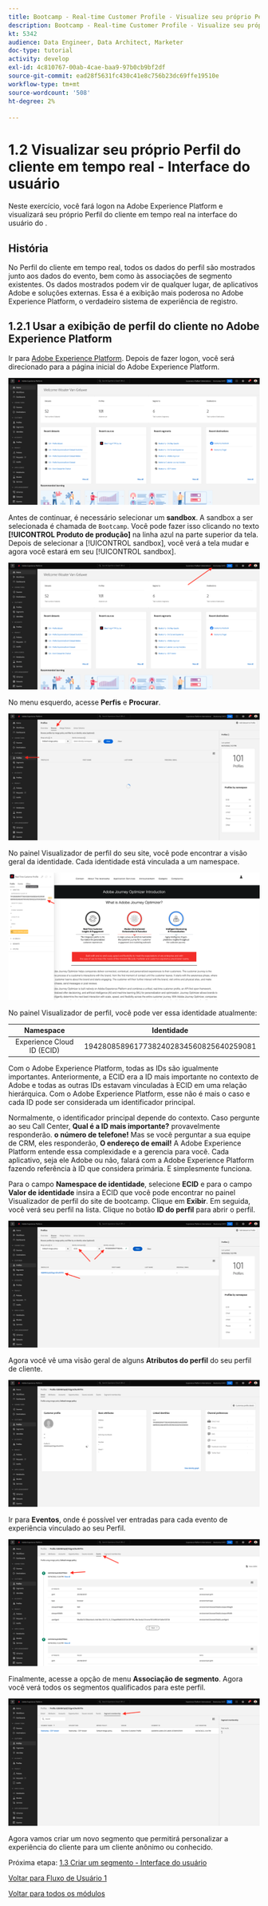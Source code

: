 ```yaml
---
title: Bootcamp - Real-time Customer Profile - Visualize seu próprio Perfil do cliente em tempo real - UI
description: Bootcamp - Real-time Customer Profile - Visualize seu próprio Perfil do cliente em tempo real - UI
kt: 5342
audience: Data Engineer, Data Architect, Marketer
doc-type: tutorial
activity: develop
exl-id: 4c810767-00ab-4cae-baa9-97b0cb9bf2df
source-git-commit: ead28f5631fc430c41e8c756b23dc69ffe19510e
workflow-type: tm+mt
source-wordcount: '508'
ht-degree: 2%

---
```


# 1.2 Visualizar seu próprio Perfil do cliente em tempo real - Interface do usuário

Neste exercício, você fará logon na Adobe Experience Platform e visualizará seu próprio Perfil do cliente em tempo real na interface do usuário do .

## História

No Perfil do cliente em tempo real, todos os dados do perfil são mostrados junto aos dados do evento, bem como às associações de segmento existentes. Os dados mostrados podem vir de qualquer lugar, de aplicativos Adobe e soluções externas. Essa é a exibição mais poderosa no Adobe Experience Platform, o verdadeiro sistema de experiência de registro.

## 1.2.1 Usar a exibição de perfil do cliente no Adobe Experience Platform

Ir para [Adobe Experience Platform](https://experience.adobe.com/platform). Depois de fazer logon, você será direcionado para a página inicial do Adobe Experience Platform.

![Assimilação de dados](./images/home.png)

Antes de continuar, é necessário selecionar um **sandbox**. A sandbox a ser selecionada é chamada de ``Bootcamp``. Você pode fazer isso clicando no texto **[!UICONTROL Produto de produção]** na linha azul na parte superior da tela. Depois de selecionar a [!UICONTROL sandbox], você verá a tela mudar e agora você estará em seu [!UICONTROL sandbox].

![Assimilação de dados](./images/sb1.png)

No menu esquerdo, acesse **Perfis** e **Procurar**.

![Perfil do cliente](./images/homemenu.png)

No painel Visualizador de perfil do seu site, você pode encontrar a visão geral da identidade. Cada identidade está vinculada a um namespace.

![Perfil do cliente](./images/identities.png)

No painel Visualizador de perfil, você pode ver essa identidade atualmente:

| Namespace | Identidade |
|:-------------:| :---------------:|
| Experience Cloud ID (ECID) | 19428085896177382402834560825640259081 |

Com o Adobe Experience Platform, todas as IDs são igualmente importantes. Anteriormente, a ECID era a ID mais importante no contexto de Adobe e todas as outras IDs estavam vinculadas à ECID em uma relação hierárquica. Com o Adobe Experience Platform, esse não é mais o caso e cada ID pode ser considerada um identificador principal.

Normalmente, o identificador principal depende do contexto. Caso pergunte ao seu Call Center, **Qual é a ID mais importante?** provavelmente responderão. **o número de telefone!** Mas se você perguntar a sua equipe de CRM, eles responderão, **O endereço de email!**  A Adobe Experience Platform entende essa complexidade e a gerencia para você. Cada aplicativo, seja ele Adobe ou não, falará com a Adobe Experience Platform fazendo referência à ID que considera primária. E simplesmente funciona.

Para o campo **Namespace de identidade**, selecione **ECID** e para o campo **Valor de identidade** insira a ECID que você pode encontrar no painel Visualizador de perfil do site de bootcamp. Clique em **Exibir**. Em seguida, você verá seu perfil na lista. Clique no botão **ID do perfil** para abrir o perfil.

![Perfil do cliente](./images/popupecid.png)

Agora você vê uma visão geral de alguns **Atributos do perfil** do seu perfil de cliente.

![Perfil do cliente](./images/profile.png)

Ir para **Eventos**, onde é possível ver entradas para cada evento de experiência vinculado ao seu Perfil.

![Perfil do cliente](./images/profileee.png)

Finalmente, acesse a opção de menu **Associação de segmento**. Agora você verá todos os segmentos qualificados para este perfil.

![Perfil do cliente](./images/profileseg.png)

Agora vamos criar um novo segmento que permitirá personalizar a experiência do cliente para um cliente anônimo ou conhecido.

Próxima etapa: [1.3 Criar um segmento - Interface do usuário](./ex3.md)

[Voltar para Fluxo de Usuário 1](./uc1.md)

[Voltar para todos os módulos](../../overview.md)
